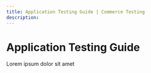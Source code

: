 ```yaml
---
title: Application Testing Guide | Commerce Testing
description:
---
```


# Application Testing Guide

Lorem ipsum dolor sit amet
